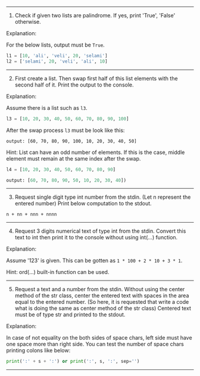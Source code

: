 ----

1. Check if given two lists are palindrome. If yes, print 'True', 'False' otherwise.

Explanation:

For the below lists, output must be `True`.

```python
l1 = [10, 'ali', 'veli', 20, 'selami']
l2 = ['selami', 20, 'veli', 'ali', 10]
```
----

2. First create a list. Then swap first half of this list elements with the second half of it. Print the output to the
console.

Explanation:

Assume there is a list such as ```l3```.

```python
l3 = [10, 20, 30, 40, 50, 60, 70, 80, 90, 100]
```

After the swap process `l3` must be look like this:
```
output: [60, 70, 80, 90, 100, 10, 20, 30, 40, 50]
```
Hint: List can have an odd number of elements. If this is the case, middle element must remain at the same index after
the swap.
```python
l4 = [10, 20, 30, 40, 50, 60, 70, 80, 90]

output: [60, 70, 80, 90, 50, 10, 20, 30, 40])
```
----

3. Request single digit type int number from the stdin. (Let n represent the entered number) Print below computation to
the stdout.

```n + nn + nnn + nnnn```

----

4. Request 3 digits numerical text of type int from the stdin. Convert this text to int then print it to the console
without using int(...) function.

Explanation:

Assume '123' is given. This can be gotten as ```1 * 100 + 2 * 10 + 3 * 1```.

Hint: ord(...) built-in function can be used.

----

5. Request a text and a number from the stdin. Without using the center method of the str class, center the entered
text with spaces in the area equal to the entered number. (So here, it is requested that write a code what is doing
the same as center method of the str class) Centered text must be of type str and printed to the stdout.

Explanation:

In case of not equality on the both sides of space chars, left side must have one space more than right side.
You can test the number of space chars printing colons like below:

```python
print(':' + s + ':') or print(':', s, ':', sep='')
```
----


